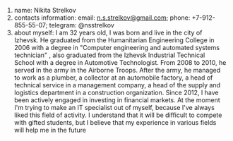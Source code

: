 1. name: Nikita Strelkov
2. contacts information: email: n.s.strelkov@gmail.com; phone: +7-912-855-55-07; telegram: @nsstrelkov
3. about myself: I am 32 years old, I was born and live in the city of Izhevsk. He graduated from the Humanitarian Engineering College in 2006 with a degree in "Computer engineering and automated systems technician" , also graduated from the Izhevsk Industrial Technical School with a degree in Automotive Technologist. From 2008 to 2010, he served in the army in the Airborne Troops. After the army, he managed to work as a plumber, a collector at an automobile factory, a head of technical service in a management company, a head of the supply and logistics department in a construction organization. Since 2012, I have been actively engaged in investing in financial markets. At the moment I'm trying to make an IT specialist out of myself, because I've always liked this field of activity. I understand that it will be difficult to compete with gifted students, but I believe that my experience in various fields will help me in the future